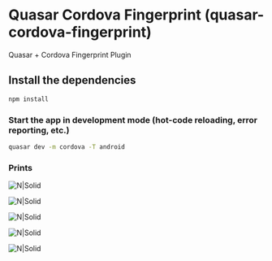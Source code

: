 # Quasar Cordova Fingerprint (quasar-cordova-fingerprint)

Quasar + Cordova Fingerprint Plugin

## Install the dependencies
```bash
npm install
```

### Start the app in development mode (hot-code reloading, error reporting, etc.)
```bash
quasar dev -m cordova -T android
```

### Prints

![N|Solid](https://github.com/patrickmonteiro/quasar-cordova-fingerprint/blob/master/docs/fp1.jpeg?raw=true)

![N|Solid](https://github.com/patrickmonteiro/quasar-cordova-fingerprint/blob/master/docs/fp2.jpeg?raw=true)

![N|Solid](https://github.com/patrickmonteiro/quasar-cordova-fingerprint/blob/master/docs/fp3.jpeg?raw=true)

![N|Solid](https://github.com/patrickmonteiro/quasar-cordova-fingerprint/blob/master/docs/fp4.jpeg?raw=true)

![N|Solid](https://github.com/patrickmonteiro/quasar-cordova-fingerprint/blob/master/docs/fp5.jpeg?raw=true)

